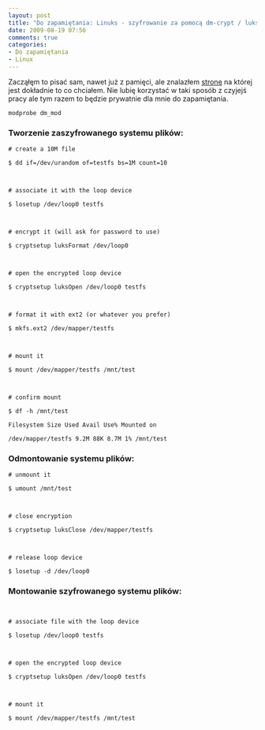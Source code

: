 ```yaml
---
layout: post
title: "Do zapamiętania: Linuks - szyfrowanie za pomocą dm-crypt / luks"
date: 2009-08-19 07:56
comments: true
categories:
- Do zapamiętania
- Linux
---
```

<p>Zacząłęm to pisać sam, nawet już z pamięci, ale znalazłem <a href="http://mlawire.blogspot.com/2009/07/encrypted-filesystem-on-loop-device.html">stronę</a> na której jest dokładnie to co chciałem. Nie lubię korzystać w taki sposób z czyjejś pracy ale tym razem to będzie prywatnie dla mnie do zapamiętania.</p>
<p><code>modprobe dm_mod</code></p>
<h3>Tworzenie zaszyfrowanego systemu plików:</h3>
<p><code># create a 10M file<br>
$ dd if=/dev/urandom of=testfs bs=1M count=10<br>
<br>
# associate it with the loop device<br>
$ losetup /dev/loop0 testfs<br>
<br>
# encrypt it (will ask for password to use)<br>
$ cryptsetup luksFormat /dev/loop0<br>
<br>
# open the encrypted loop device<br>
$ cryptsetup luksOpen /dev/loop0 testfs<br>
<br>
# format it with ext2 (or whatever you prefer)<br>
$ mkfs.ext2 /dev/mapper/testfs<br>
<br>
# mount it<br>
$ mount /dev/mapper/testfs /mnt/test<br>
<br>
# confirm mount<br>
$ df -h /mnt/test<br>
Filesystem Size Used Avail Use% Mounted on<br>
/dev/mapper/testfs 9.2M 88K 8.7M 1% /mnt/test</code></p>
<h3>Odmontowanie systemu plików:</h3>
<p><code># unmount it<br>
$ umount /mnt/test<br>
<br>
# close encryption<br>
$ cryptsetup luksClose /dev/mapper/testfs<br>
<br>
# release loop device<br>
$ losetup -d /dev/loop0</code></p>
<h3>Montowanie szyfrowanego systemu plików:</h3>
<p><code><br>
# associate file with the loop device<br>
$ losetup /dev/loop0 testfs<br>
<br>
# open the encrypted loop device<br>
$ cryptsetup luksOpen /dev/loop0 testfs<br>
<br>
# mount it<br>
$ mount /dev/mapper/testfs /mnt/test<br></code></p>
		